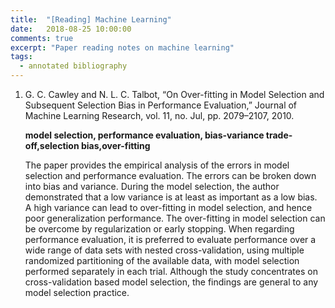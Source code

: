 ```yaml
---
title:  "[Reading] Machine Learning"
date:   2018-08-25 10:00:00
comments: true
excerpt: "Paper reading notes on machine learning"
tags:
  - annotated bibliography
---
```


1. G. C. Cawley and N. L. C. Talbot, “On Over-fitting in Model Selection and Subsequent Selection Bias in Performance Evaluation,” Journal of Machine Learning Research, vol. 11, no. Jul, pp. 2079–2107, 2010.

    **model selection, performance evaluation, bias-variance trade-off,selection bias,over-fitting**

    The paper provides the empirical analysis of the errors in model selection and performance evaluation. The errors can be broken down into bias and variance. During the model selection, the author demonstrated that a low variance is at least as important as a low bias. A high variance can lead to over-fitting in model selection, and hence poor generalization performance. The over-fitting in model selection can be overcome by regularization or early stopping. When regarding performance evaluation, it is preferred to evaluate performance over a wide range of data sets with nested cross-validation, using multiple randomized partitioning of the available data, with model selection performed separately in each trial. Although the study concentrates on cross-validation based model selection, the findings are general to any model selection practice.
